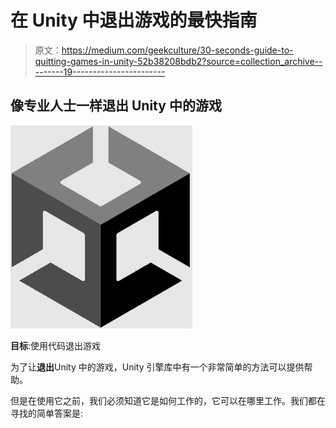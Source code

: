 # 在 Unity 中退出游戏的最快指南

> 原文：<https://medium.com/geekculture/30-seconds-guide-to-quitting-games-in-unity-52b38208bdb2?source=collection_archive---------19----------------------->

## 像专业人士一样退出 Unity 中的游戏

![](img/36ed3a8b8fef02e2f3a87c69fd8807c9.png)

**目标**:使用代码退出游戏

为了让**退出**Unity 中的游戏，Unity 引擎库中有一个非常简单的方法可以提供帮助。

但是在使用它之前，我们必须知道它是如何工作的，它可以在哪里工作。我们都在寻找的简单答案是:
